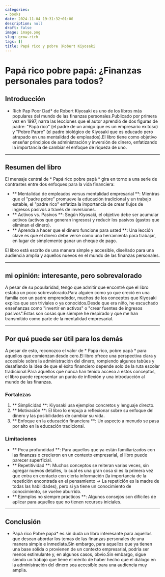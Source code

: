 ```yaml
---
categories:
- books
date: 2024-11-04 19:31:32+01:00
description: null
draft: false
image: image.png
slug: grow-rich
tags: []
title: Papá rico y pobre |Robert Kiyosaki
---
```


<!-- hash: 7be75d3aa0d3 -->
# Papá rico pobre papá: ¿Finanzas personales para todos?

## Introducción
* Rich Pap Poor Dad* de Robert Kiyosaki es uno de los libros más populares del mundo de las finanzas personales.Publicado por primera vez en 1997, narra las lecciones que el autor aprendió de dos figuras de padre: "Papá rico" (el padre de un amigo que es un empresario exitoso) y "Pobre Papre" (el padre biológico de Kiyosaki que es educado pero atrapado en una mentalidad de empleados).El libro tiene como objetivo enseñar principios de administración y inversión de dinero, enfatizando la importancia de cambiar el enfoque de riqueza de uno.

---

## Resumen del libro
El mensaje central de * Papá rico pobre papá * gira en torno a una serie de contrastes entre dos enfoques para la vida financiera:
- ** Mentalidad de empleados versus mentalidad empresarial **: Mientras que el "padre pobre" promueve la educación tradicional y un trabajo estable, el "padre rico" enfatiza la importancia de crear flujos de ingresos pasivos a través de inversiones.
- ** Activos vs. Pasivos **: Según Kiyosaki, el objetivo debe ser acumular activos (activos que generan ingresos) y reducir los pasivos (gastos que eliminan el dinero).
- ** Aprenda a hacer que el dinero funcione para usted **: Una lección clave es que el dinero debe verse como una herramienta para trabajar, en lugar de simplemente ganar un cheque de pago.

El libro está escrito de una manera simple y accesible, diseñado para una audiencia amplia y aquellos nuevos en el mundo de las finanzas personales.

---

## mi opinión: interesante, pero sobrevalorado
A pesar de su popularidad, tengo que admitir que encontré que el libro estaba un poco sobrevalorado.Para alguien como yo que creció en una familia con un padre emprendedor, muchos de los conceptos que Kiyosaki explica que son triviales o ya conocidos.Desde que era niño, he escuchado enseñanzas como "invertir en activos" o "crear fuentes de ingresos pasivos".Estas son cosas que siempre he respirado y que me han transmitido como parte de la mentalidad empresarial.

---

## Por qué puede ser útil para los demás
A pesar de esto, reconozco el valor de * Papá rico, pobre papá * para aquellos que comienzan desde cero.El libro ofrece una perspectiva clara y accesible sobre la administración del dinero, rompiendo algunos tabúes y desafiando la idea de que el éxito financiero depende solo de la ruta escolar tradicional.Para aquellos que nunca han tenido acceso a estos conceptos, el libro puede representar un punto de inflexión y una introducción al mundo de las finanzas.

### Fortalezas
1. ** Simplicidad **: Kiyosaki usa ejemplos concretos y lenguaje directo.
2. ** Motivación **: El libro lo empuja a reflexionar sobre su enfoque del dinero y las posibilidades de cambiar su vida.
3. ** Enfoque en la educación financiera **: Un aspecto a menudo se pasa por alto en la educación tradicional.

### Limitaciones
- ** Poca profundidad **: Para aquellos que ya están familiarizados con las finanzas o crecieron en un contexto empresarial, el libro puede parecer superficial.
- ** Repetitividad **: Muchos conceptos se reiteran varias veces, sin agregar nuevos detalles, lo cual es una gran cosa si es la primera vez que entra en contacto con cierta información (la importancia de la repetición encontrada en el pensamiento -> La repetición es la madre de todas las habilidades), pero si ya tiene un conocimiento de conocimiento, se vuelve aburrido.
- ** Ejemplos no siempre prácticos **: Algunos consejos son difíciles de aplicar para aquellos que no tienen recursos iniciales.

---

## Conclusión
* Papá rico Pobre papá* es sin duda un libro interesante para aquellos que desean abordar los temas de las finanzas personales de una manera simple e inmediata.Sin embargo, para aquellos que ya tienen una base sólida o provienen de un contexto empresarial, podría ser menos estimulante y, en algunos casos, obvio.Sin embargo, sigue siendo un trabajo que tiene el mérito de haber hecho que el diálogo en la administración del dinero sea accesible para una audiencia muy amplia.